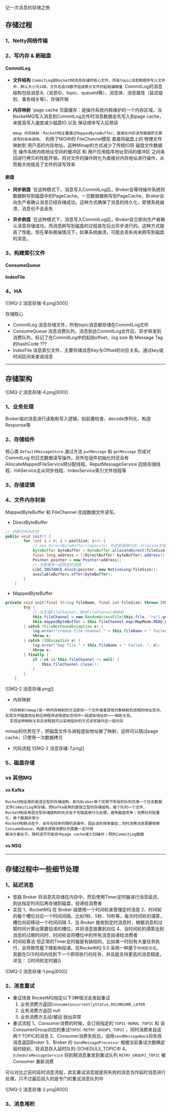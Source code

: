 记一次消息的存储之旅

## 存储过程

### 1、Netty网络传输


### 2、写内存 & 刷磁盘

#### CommitLog

- **文件结构**
	`CommitLog是RocketMQ消息存储的核心文件，所有topic消息都顺序写入文件中，默认大小为1GB，文件名由20数字组成表示文件的起始偏移量
	`CommitLog的消息结构包括消息头（消息ID、topic、queueId等）、消息体、消息属性（延迟级别、事务相关等）、存储开销

- **内存映射**
	`page cache 页面缓存：是操作系统内核维护的一个内存区域，当RocketMQ写入消息到CommitLog文件时消息数据会先写入到page cache，来提高写入速度减少磁盘IO 以及 保证顺序写入后预读

	`mmap 内存映射：RocketMQ主要通过MappedByteBuffer，直接在内存读写数据而无需读写的系统调用。
	`利用了NIO中的 FileChannel模型 直接将磁盘上的 物理文件 映射到 用户态的内存地址。这种Mmap的方式减少了传统IO将 磁盘文件数据在 操作系统内核地址空间的缓冲区 和 用户应用程序地址空间的缓冲区 之间来回进行拷贝的性能开销，将对文件的操作转化为直接对内存地址进行操作，从而极大地提高了文件的读写效率

#### 刷盘

- **同步刷盘**
	`在这种模式下，消息写入CommitLog后，Broker会等待操作系统将数据刷写到磁盘中的PageCache。一旦数据被刷写到PageCache，Broker会向生产者确认消息已经存储成功。这种方式确保了消息的持久化，即使系统崩溃，消息也不会丢失

- **异步刷盘**
	`在这种模式下，消息写入CommitLog后，Broker会立即向生产者确认消息存储成功，而消息刷写到磁盘的过程是在后台异步进行的。这种方式提高了性能，但在某些极端情况下，如果系统崩溃，可能会丢失尚未刷写到磁盘的消息。

### 3、构建索引文件

#### ConsumeQueue


#### IndexFile


### 4、HA




![[MQ-2 消息存储-8.png|500]]


存储核心
-  CommitLog
	消息存储文件，所有topic消息都存储在CommitLog文件
-  ConsumeQueue
	消息消费队列，消息到达CommitLog文件后，异步转发到消费队列，标记了在CommitLog中的起始offset、log size 和 Message Tag的hashCode ???
-  IndexFile
	消息索引文件，主要存储消息Key与Offset的对应关系。通过key或时间区间来查询消息

---
## 存储架构

![[MQ-2 消息存储-4.png|600]]

### 1、业务处理
Broker端对消息进行读取和写入逻辑，如前置检查、decode序列化、构造Response等

### 2、存储组件
核心类 `DefaultMessageStore` 通过方法 `putMessage` 和 `getMessage` 完成对 CommitLog 的日志数据读写操作。另外在组件初始化时还会有 AllocateMappedFileService预分配线程、ReputMessageService 回放存储线程、HAService主从同步线程、IndexService索引文件线程等

### 3、存储逻辑

### 4、文件内存封装

MappedByteBuffer 和 FileChannel 完成数据文件读写。

 - DirectByteBuffer
```java
// 开辟对外内存池
public void init() {
        for (int i = 0; i < poolSize; i++) {
			// new DirectByteBuffer(capacity) 也还是直接内存，allocate才是堆内存
            ByteBuffer byteBuffer = ByteBuffer.allocateDirect(fileSize);
            final long address = ((DirectBuffer) byteBuffer).address();
            Pointer pointer = new Pointer(address);
			// 主要是有一层锁定的逻辑
            LibC.INSTANCE.mlock(pointer, new NativeLong(fileSize));
            availableBuffers.offer(byteBuffer);
        }
    }

```

 - MappedByteBuffer
```java
private void init(final String fileName, final int fileSize) throws IOException {
        try {
			// 先生成FileChannel，再对FileChannel做映射
            this.fileChannel = new RandomAccessFile(this.file, "rw").getChannel();
            this.mappedByteBuffer = this.fileChannel.map(MapMode.READ_WRITE, 0, fileSize);
        } catch (FileNotFoundException e) {
            log.error("create file channel " + this.fileName + " Failed. ", e);
            throw e;
        } catch (IOException e) {
            log.error("map file " + this.fileName + " Failed. ", e);
            throw e;
        } finally {
            if (!ok && this.fileChannel != null) {
                this.fileChannel.close();
            }
        }
    }
```


![[MQ-2 消息存储.png]]

- 内存映射
```
  内存映射(mmap)是一种内存映射的方法即将一个文件或者其他对象映射到进程的地址空间，实现文件磁盘地址和应用程序进程虚拟空间中一段虚拟地址的一一映射关系。
  实现这种映射关系后进程就可以采用指针的方式读写操作这一段内存
```

mmap的优势在于，把磁盘文件与进程虚拟地址做了映射，这样可以跳过page cache，只使用一次数据拷贝


-  代码流程
![[MQ-2 消息存储-7.png]]

### 5、磁盘存储

### vs 其他MQ

#### vs Kafka

	RocketMQ采用的是混合型的存储结构，即为Broker单个实例下所有的队列共用一个日志数据文件CommitLog来存储。而Kafka采用的是独立型的存储结构，每个队列一个文件。
	RocketMQ采用混合型存储结构的优点在于写磁盘串行化处理，避免磁盘竞争；消费队列轻量化，单个数据非常少
	RocketMQ缺点在于，会存在较多的随机读操作，因此读的效率偏低；同时消费消息需要依赖ConsumeQueue，构建该逻辑消费队列需要一定开销
	解决方案在于，随机读尽可能命中page cache减少IO操作；预热CommitLog数据
	

#### vs NSQ



---

## 存储过程中一些细节处理
### 1、延迟消息

- 思路
	Broker 将消息先存储在内存中，然后使用Timer定时器进行消息延迟，到达指定时间后再存储到磁盘，投递给消费者
- 实现
	1、RocketMQ 在 Broker 端使用一个时间轮来管理定时消息
	2、时间轮的每个槽位对应一个时间间隔，比如1秒、5秒、10秒等，每次时间轮的滴答，槽位向前移动一个时间间隔
	3、当 Broker 接收到定时消息时，根据消息的过期时间计算出需要投递的槽位，并将消息放置到对应
	4、当时间轮的滴答达到消息的过期时间时，时间轮会将槽位中的所有消息投递给消费者
- 时间轮算法
	但正常的Timer定时器是有缺陷的，比如某一时刻有大量任务执行，会导致性能下降影响投递。在RocketMQ 5.0 采用一种基于`时间轮方式`。
	其能在O(1)时间内找到下一个即将执行的任务，并且能支持更高的消息精度。详见： [[时间轮定时器]]

![[MQ-2 消息存储-1.png|600]]


### 2、消息重试

-  重试场景
	RocketMQ规定以下3种情况会发起重试
	1.  业务消费方返回`ConsumeConcurrentlyStatus.RECONSUME_LATER`
	2.  业务消费方返回 null
	3.  业务消费方主动/被动 抛出异常
-  重试流程
	1、Consumer消费的时候，会订阅指定的 `TOPIC-NOMAL_TOPIC` 和 该ConsumerGroup对应的重试`TOPIC-RETRY_GROUP1_TOPIC` ，同时消费来自这两个TOPIC的消息
	2、Consumer消费失败后，调用`sendMessageBack`将失败消息返回Broker
	3、Broker 的 `SendMessageProcessor` 根据当前重试次数确定延时级别，将消息存入延时队列-SCHEDULE_TOPIC中
	4、`ScheduleMessageService` 将到期消息重发到重试队列 `RETRY_GROUP1_TOPIC` 被 Consumer 重新消费 

可以对比之前的延时消息流程，其实重试消息就是将失败的消息当作延时消息进行处理，只不过最后投入的是专门的重试消息队列中

![[MQ-2 消息存储-2.png|600]]


### 3、消息堆积



